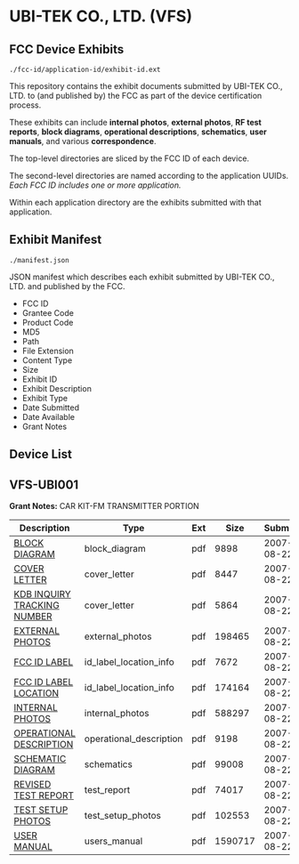 # UBI-TEK CO., LTD. (VFS)
## FCC Device Exhibits

```
./fcc-id/application-id/exhibit-id.ext
```

This repository contains the exhibit documents submitted by UBI-TEK CO., LTD. to (and published by) the FCC as part of the device certification process.

These exhibits can include **internal photos**, **external photos**, **RF test reports**, **block diagrams**, **operational descriptions**, **schematics**, **user manuals**, and various **correspondence**.

The top-level directories are sliced by the FCC ID of each device.

The second-level directories are named according to the application UUIDs. *Each FCC ID includes one or more application.*

Within each application directory are the exhibits submitted with that application. 

## Exhibit Manifest

```
./manifest.json
```

JSON manifest which describes each exhibit submitted by UBI-TEK CO., LTD. and published by the FCC.

- FCC ID
- Grantee Code
- Product Code
- MD5
- Path
- File Extension
- Content Type
- Size
- Exhibit ID
- Exhibit Description
- Exhibit Type
- Date Submitted
- Date Available
- Grant Notes

## Device List
## VFS-UBI001
**Grant Notes:** CAR KIT-FM TRANSMITTER PORTION

| Description | Type | Ext | Size | Submitted | Available |
| ----------- | ---- | --- | ---- | --------- | --------- |
| [BLOCK DIAGRAM](VFS-UBI001/abef5bd25bd20fee6b246e3703b76867/832428.pdf) | block_diagram | pdf | 9898 | 2007-08-22 | 2007-08-22 |
| [COVER LETTER](VFS-UBI001/abef5bd25bd20fee6b246e3703b76867/832426.pdf) | cover_letter | pdf | 8447 | 2007-08-22 | 2007-08-22 |
| [KDB INQUIRY TRACKING NUMBER](VFS-UBI001/abef5bd25bd20fee6b246e3703b76867/832437.pdf) | cover_letter | pdf | 5864 | 2007-08-22 | 2007-08-22 |
| [EXTERNAL PHOTOS](VFS-UBI001/abef5bd25bd20fee6b246e3703b76867/832429.pdf) | external_photos | pdf | 198465 | 2007-08-22 | 2007-08-22 |
| [FCC ID LABEL](VFS-UBI001/abef5bd25bd20fee6b246e3703b76867/832430.pdf) | id_label_location_info | pdf | 7672 | 2007-08-22 | 2007-08-22 |
| [FCC ID LABEL LOCATION](VFS-UBI001/abef5bd25bd20fee6b246e3703b76867/832431.pdf) | id_label_location_info | pdf | 174164 | 2007-08-22 | 2007-08-22 |
| [INTERNAL PHOTOS](VFS-UBI001/abef5bd25bd20fee6b246e3703b76867/832432.pdf) | internal_photos | pdf | 588297 | 2007-08-22 | 2007-08-22 |
| [OPERATIONAL DESCRIPTION](VFS-UBI001/abef5bd25bd20fee6b246e3703b76867/832433.pdf) | operational_description | pdf | 9198 | 2007-08-22 | 2007-08-22 |
| [SCHEMATIC DIAGRAM](VFS-UBI001/abef5bd25bd20fee6b246e3703b76867/832435.pdf) | schematics | pdf | 99008 | 2007-08-22 | 2007-08-22 |
| [REVISED TEST REPORT](VFS-UBI001/abef5bd25bd20fee6b246e3703b76867/832434.pdf) | test_report | pdf | 74017 | 2007-08-22 | 2007-08-22 |
| [TEST SETUP PHOTOS](VFS-UBI001/abef5bd25bd20fee6b246e3703b76867/832436.pdf) | test_setup_photos | pdf | 102553 | 2007-08-22 | 2007-08-22 |
| [USER MANUAL](VFS-UBI001/abef5bd25bd20fee6b246e3703b76867/832427.pdf) | users_manual | pdf | 1590717 | 2007-08-22 | 2007-08-22 |
